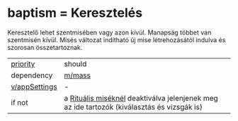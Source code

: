 # baptism = Keresztelés

Keresztelő lehet szentmisében vagy azon kívül. Manapság többet van szentmisén kívül. Misés változat indítható új mise létrehozásától indulva és szorosan összetartoznak.

|                                          |                                                              |
| ---------------------------------------- | ------------------------------------------------------------ |
| [priority](../definitions.md#priorities) | should                                                       |
| dependency                               | [m/mass](mass.md)                                            |
| [v/appSettings](../views/appSettings.md) | -                                                            |
| if not                                   | a [Rituális miséknél](mass.md#1-rituális-misék-p768-) deaktiválva jelenjenek meg az ide tartozók (kiválasztás és vizsgák is) |


